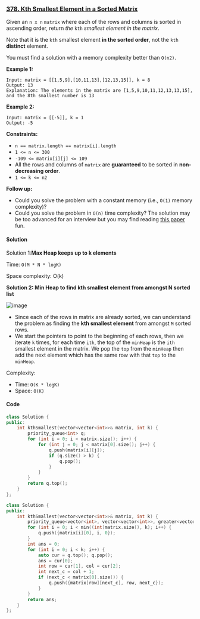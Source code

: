 ### [378. Kth Smallest Element in a Sorted Matrix](https://leetcode.com/problems/kth-smallest-element-in-a-sorted-matrix/)

Given an `n x n` `matrix` where each of the rows and columns is sorted in ascending order, return *the* `kth` *smallest element in the matrix*.

Note that it is the `kth` smallest element **in the sorted order**, not the `kth` **distinct** element.

You must find a solution with a memory complexity better than `O(n2)`.

 

**Example 1:**

```
Input: matrix = [[1,5,9],[10,11,13],[12,13,15]], k = 8
Output: 13
Explanation: The elements in the matrix are [1,5,9,10,11,12,13,13,15], and the 8th smallest number is 13
```

**Example 2:**

```
Input: matrix = [[-5]], k = 1
Output: -5
```

 

**Constraints:**

- `n == matrix.length == matrix[i].length`
- `1 <= n <= 300`
- `-109 <= matrix[i][j] <= 109`
- All the rows and columns of `matrix` are **guaranteed** to be sorted in **non-decreasing order**.
- `1 <= k <= n2`

 

**Follow up:**

- Could you solve the problem with a constant memory (i.e., `O(1)` memory complexity)?
- Could you solve the problem in `O(n)` time complexity? The solution may be too advanced for an interview but you may find reading [this paper](http://www.cse.yorku.ca/~andy/pubs/X+Y.pdf) fun.

#### Solution

Solution 1:**Max Heap keeps up to k elements**

Time: `O(M * N * logK)`

Space complexity: O(k)

**Solution 2: Min Heap to find kth smallest element from amongst N sorted list**

![image](https://assets.leetcode.com/users/images/47843946-761b-49f9-a06f-5a973fca3ddc_1625719598.4144652.png)

- Since each of the rows in matrix are already sorted, we can understand the problem as finding the **kth smallest element** from amongst `M` sorted rows.
- We start the pointers to point to the beginning of each rows, then we iterate `k` times, for each time `ith`, the top of the `minHeap` is the `ith` smallest element in the matrix. We pop the `top` from the `minHeap` then add the next element which has the same row with that `top` to the `minHeap`.

Complexity:

- Time: `O(K * logK)`
- Space: `O(K)`

#### Code

```c++
class Solution {
public:
    int kthSmallest(vector<vector<int>>& matrix, int k) {
        priority_queue<int> q;
        for (int i = 0; i < matrix.size(); i++) {
            for (int j = 0; j < matrix[0].size(); j++) {
                q.push(matrix[i][j]);
                if (q.size() > k) {
                    q.pop();
                }
            }
        }
        return q.top();
    }
};
```

```c++
class Solution {
public:
    int kthSmallest(vector<vector<int>>& matrix, int k) {
        priority_queue<vector<int>, vector<vector<int>>, greater<vector<int>>> q;
        for (int i = 0; i < min((int)matrix.size(), k); i++) {
            q.push({matrix[i][0], i, 0});
        }
        int ans = 0;
        for (int i = 0; i < k; i++) {
            auto cur = q.top(); q.pop();
            ans = cur[0];
            int row = cur[1], col = cur[2];
            int next_c = col + 1;
            if (next_c < matrix[0].size()) {
                q.push({matrix[row][next_c], row, next_c});
            }
        }
        return ans;
    }
};
```



